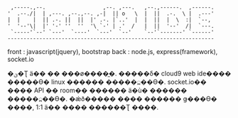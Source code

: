 
     ,-----.,--.                  ,--. ,---.   ,--.,------.  ,------.
    '  .--./|  | ,---. ,--.,--. ,-|  || o   \  |  ||  .-.  \ |  .---'
    |  |    |  || .-. ||  ||  |' .-. |`..'  |  |  ||  |  \  :|  `--, 
    '  '--'\|  |' '-' ''  ''  '\ `-' | .'  /   |  ||  '--'  /|  `---.
     `-----'`--' `---'  `----'  `---'  `--'    `--'`-------' `------'
    ----------------------------------------------------------------- 


front : javascript(jquery), bootstrap
back : node.js, express(framework), socket.io

�ؽ�Ʈ ä�� �� ���ø����̼�. �����δ� cloud9 web ide���� �����ϴ� linux ������ �����߽��ϴ�. socket.io�� ���� API �� room�� ������ ä�ù� ������ �����߽��ϴ�. �ǽð����� ���� ������ ǥ���ϴ� ����, 1:1 ä�� ���� ������Ʈ ����.